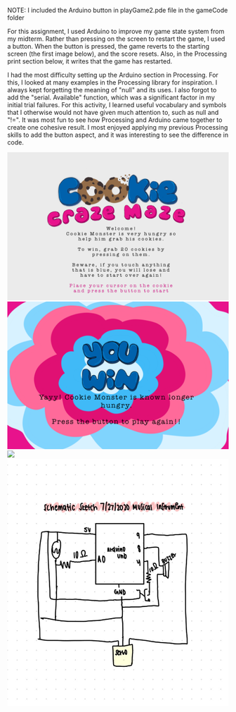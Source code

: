 NOTE: I included the Arduino button in playGame2.pde file in the gameCode folder


For this assignment, I used Arduino to improve my game state system from my midterm. Rather than pressing on the screen to restart the game, I used a button. When the button is pressed, the game reverts to the starting screen (the first image below), and the score resets. Also, in the Processing print section below, it writes that the game has restarted.

I had the most difficulty setting up the Arduino section in Processing. For this, I looked at many examples in the Processing library for inspiration. I always kept forgetting the meaning of "null" and its uses. I also forgot to add the "serial. Available" function, which was a significant factor in my initial trial failures. For this activity, I learned useful vocabulary and symbols that I otherwise would not have given much attention to, such as null and "!=". It was most fun to see how Processing and Arduino came together to create one cohesive result. I most enjoyed applying my previous Processing skills to add the button aspect, and it was interesting to see the difference in code.


![](/July29/Cookie_Craze_Maze%202.png)
![](/July29/winGame2.png)
![](/July29/crazeMazeButton.png)
![](/July29/schematicjul29.png)
